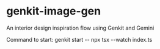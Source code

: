 # genkit-image-gen
An interior design inspiration flow using Genkit and Gemini

Command to start:
genkit start -- npx tsx --watch index.ts
